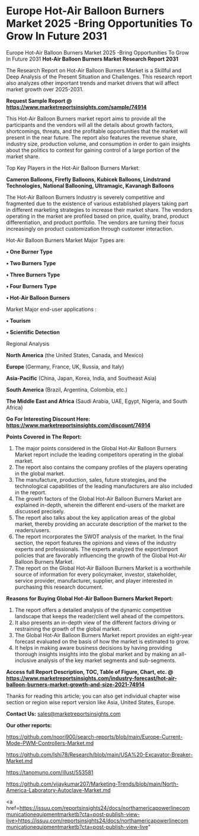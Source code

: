 # Europe Hot-Air Balloon Burners Market 2025 -Bring Opportunities To Grow In Future 2031
Europe Hot-Air Balloon Burners Market 2025 -Bring Opportunities To Grow In Future 2031
<strong>Hot-Air Balloon Burners Market Research Report 2031</strong>

The Research Report on Hot-Air Balloon Burners Market is a Skillful and Deep Analysis of the Present Situation and Challenges. This research report also analyzes other important trends and market drivers that will affect market growth over 2025-2031.

<strong>Request Sample Report @ <a href=https://www.marketreportsinsights.com/sample/74914>https://www.marketreportsinsights.com/sample/74914</a></strong>

This Hot-Air Balloon Burners market report aims to provide all the participants and the vendors will all the details about growth factors, shortcomings, threats, and the profitable opportunities that the market will present in the near future. The report also features the revenue share, industry size, production volume, and consumption in order to gain insights about the politics to contest for gaining control of a large portion of the market share.

Top Key Players in the Hot-Air Balloon Burners Market:

<strong>Cameron Balloons, Firefly Balloons, Kubicek Balloons, Lindstrand Technologies, National Ballooning, Ultramagic, Kavanagh Balloons</strong>

The Hot-Air Balloon Burners Industry is severely competitive and fragmented due to the existence of various established players taking part in different marketing strategies to increase their market share. The vendors operating in the market are profiled based on price, quality, brand, product differentiation, and product portfolio. The vendors are turning their focus increasingly on product customization through customer interaction.

Hot-Air Balloon Burners Market Major Types are:

<strong>• One Burner Type

• Two Burners Type

• Three Burners Type

• Four Burners Type

• Hot-Air Balloon Burners</strong>

Market Major end-user applications :

<strong>• Tourism

• Scientific Detection</strong>

Regional Analysis

</u><strong><b>North America</b></strong> (the United States, Canada, and Mexico)

<strong><b>Europe </b></strong>(Germany, France, UK, Russia, and Italy)

<strong><b>Asia-Pacific</b></strong> (China, Japan, Korea, India, and Southeast Asia)

<strong><b>South America</b></strong> (Brazil, Argentina, Colombia, etc.)

<strong><b>The Middle East and Africa</b></strong> (Saudi Arabia, UAE, Egypt, Nigeria, and South Africa)

<strong>Go For Interesting Discount Here: <a href=https://www.marketreportsinsights.com/discount/74914>https://www.marketreportsinsights.com/discount/74914</a></strong>

<strong>Points Covered in The Report:</strong>
<ol>
  <li>The major points considered in the Global Hot-Air Balloon Burners Market report include the leading competitors operating in the global market.</li>
  <li>The report also contains the company profiles of the players operating in the global market.</li>
  <li>The manufacture, production, sales, future strategies, and the technological capabilities of the leading manufacturers are also included in the report.</li>
  <li>The growth factors of the Global Hot-Air Balloon Burners Market are explained in-depth, wherein the different end-users of the market are discussed precisely.</li>
  <li>The report also talks about the key application areas of the global market, thereby providing an accurate description of the market to the readers/users.</li>
  <li>The report incorporates the SWOT analysis of the market. In the final section, the report features the opinions and views of the industry experts and professionals. The experts analyzed the export/import policies that are favorably influencing the growth of the Global Hot-Air Balloon Burners Market.</li>
  <li>The report on the Global Hot-Air Balloon Burners Market is a worthwhile source of information for every policymaker, investor, stakeholder, service provider, manufacturer, supplier, and player interested in purchasing this research document.</li>
</ol>
<strong>Reasons for Buying Global Hot-Air Balloon Burners Market Report:</strong>

<ol>
  <li>The report offers a detailed analysis of the dynamic competitive landscape that keeps the reader/client well ahead of the competitors.</li>
  <li>It also presents an in-depth view of the different factors driving or restraining the growth of the global market.</li>
  <li>The Global Hot-Air Balloon Burners Market report provides an eight-year forecast evaluated on the basis of how the market is estimated to grow.</li>
  <li>It helps in making aware business decisions by having providing thorough insights insights into the global market and by making an all-inclusive analysis of the key market segments and sub-segments.</li>
</ol>
<strong>Access full Report Description, TOC, Table of Figure, Chart, etc. @ <a href=https://www.marketreportsinsights.com/industry-forecast/hot-air-balloon-burners-market-growth-and-size-2021-74914>https://www.marketreportsinsights.com/industry-forecast/hot-air-balloon-burners-market-growth-and-size-2021-74914</a></strong>


Thanks for reading this article; you can also get individual chapter wise section or region wise report version like Asia, United States, Europe.

<strong>Contact Us:</strong>
sales@marketreportsinsights.com

<strong>Our other reports:</strong>

<a href=https://github.com/noori900/search-reports/blob/main/Europe-Current-Mode-PWM-Controllers-Market.md>https://github.com/noori900/search-reports/blob/main/Europe-Current-Mode-PWM-Controllers-Market.md</a>

<a href=https://github.com/Ishi78/Research/blob/main/USA%20-Excavator-Breaker-Market.md>https://github.com/Ishi78/Research/blob/main/USA%20-Excavator-Breaker-Market.md</a>

<a href=https://tanomuno.com/illust/553581>https://tanomuno.com/illust/553581</a>

<a href=https://github.com/vijaykumar207/Marketing-Trends/blob/main/North-America-Laboratory-Autoclave-Market.md>https://github.com/vijaykumar207/Marketing-Trends/blob/main/North-America-Laboratory-Autoclave-Market.md</a>

<a href=https://issuu.com/reportsinsights24/docs/northamericapowerlinecommunicationequipmentmarketb?cta=post-publish-view-live>https://issuu.com/reportsinsights24/docs/northamericapowerlinecommunicationequipmentmarketb?cta=post-publish-view-live</a>"
